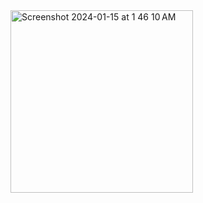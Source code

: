 <img width="292" alt="Screenshot 2024-01-15 at 1 46 10 AM" src="https://github.com/Umxn2/Snake_with_DQL/assets/121830671/497657e4-4413-487c-8054-8ffbcc29fc87">
